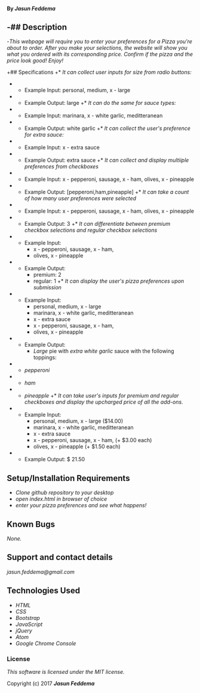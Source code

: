 #### By _**Jasun Feddema**_

-## Description
-
-_This webpage will require you to enter your preferences for a Pizza you're about to order. After you make your selections, the website will show you what you ordered with its corresponding price.
Confirm if the pizza and the price look good! Enjoy!_

+## Specifications
+* _It can collect user inputs for size from radio buttons:_
+  * Example Input: personal, medium, x - large
+  * Example Output: large
+* _It can do the same for sauce types:_
+  * Example Input: marinara, x - white garlic, meditteranean
+  * Example Output: white garlic
+* _It can collect the user's preference for extra sauce:_
+  * Example Input: x - extra sauce
+  * Example Output: extra sauce
+* _It can collect and display multiiple preferences from checkboxes_
+  * Example Input: x - pepperoni, sausage, x - ham, olives, x - pineapple
+  * Example Output: [pepperoni,ham,pineapple]
+* _It can take a count of how many user preferences were selected_
+  * Example Input: x - pepperoni, sausage, x - ham, olives, x - pineapple
+  * Example Output: 3
+* _It can differentiate between premium checkbox selections and regular checkbox selections_
+  * Example Input:
      * x - pepperoni, sausage, x - ham,
      * olives, x - pineapple
+  * Example Output:
      * premium: 2
      * regular: 1
+* _It can display the user's pizza preferences upon submission_
+  * Example Input:
      * personal, medium, x - large
      * marinara, x - white garlic, meditteranean
      * x - extra sauce
      * x - pepperoni, sausage, x - ham,
      * olives, x - pineapple
+  * Example Output:
      * _Large_ pie with _extra_  _white garlic_ sauce with the following toppings:
+    * _pepperoni_
+    * _ham_
+    * _pineapple_
+* _It can take user's inputs for premium and regular checkboxes and display the upcharged price of all the add-ons._
+  * Example Input:
      * personal, medium, x - large ($14.00)
      * marinara, x - white garlic, meditteranean
      * x - extra sauce
      * x - pepperoni, sausage, x - ham, (+ $3.00 each)
      * olives, x - pineapple (+ $1.50 each)
+  * Example Output: $ 21.50

 ## Setup/Installation Requirements
 * _Clone github repository to your desktop_
 * _open index.html in browser of choice_
 * _enter your pizza preferences and see what happens!_

 ## Known Bugs

 _None._

 ## Support and contact details

 _jasun.feddema@gmail.com_

 ## Technologies Used

 * _HTML_
 * _CSS_
 * _Bootstrap_
 * _JavaScript_
 * _jQuery_
 * _Atom_
 * _Google Chrome Console_

 ### License

 *This software is licensed under the MIT license.*

 Copyright (c) 2017 **_Jasun Feddema_**
